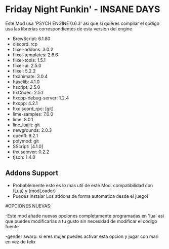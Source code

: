 # Friday Night Funkin' - INSANE DAYS
Este Mod usa 'PSYCH ENGINE 0.6.3' asi que si quieres compilar el codigo usa las librerias correspondientes de esta version del engine

* BrewScript: 6.1.80
* discord_rcp
* flixel-addons: 3.0.2
* flixel-templates: 2.6.6
* flixel-tools: 1.5.1
* flixel-ui: 2.5.0
* flixel: 5.2.2
* flxanimate: 3.0.4
* haxelib: 4.1.0
* hscript: 2.5.0
* hxCodec: 2.5.1
* hxcpp-debug-server: 1.2.4
* hxcpp: 4.2.1
* hxdiscord_rpc: [git]
* lime-samples: 7.0.0
* lime: 8.0.1
* linc_luajit: git
* newgrounds: 2.0.3
* openfl: 9.2.1
* polymod: git
* SScript: [4.1.0]
* thx.semver: 0.2.2
* tjson: 1.4.0
## Addons Support
* Probablemente esto es lo mas util de este Mod. compatibilidad con (Lua) y (modLoader)
* Puedes instalar Los addons de forma automatica desde el juego!

#OPCIONES NUEVAS:

-Este mod añade nuevas opciones completamente programadas en 'lua' asi que puedes modificarlas a tu gusto sin necesidad
de modificar el codigo fuente

-gender swarp: si eres mujer puedes activar esta opcion y jugar con mari en vez de felix
